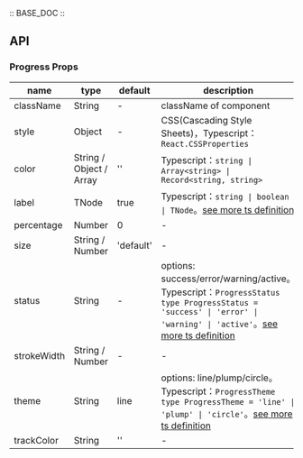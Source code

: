 :: BASE_DOC ::

## API

### Progress Props

name | type | default | description | required
-- | -- | -- | -- | --
className | String | - | className of component | N
style | Object | - | CSS(Cascading Style Sheets)，Typescript：`React.CSSProperties` | N
color | String / Object / Array | '' | Typescript：`string \| Array<string> \| Record<string, string>` | N
label | TNode | true | Typescript：`string \| boolean \| TNode`。[see more ts definition](https://github.com/Tencent/tdesign-mobile-react/blob/develop/src/common.ts) | N
percentage | Number | 0 | \- | N
size | String / Number | 'default' | \- | N
status | String | - | options: success/error/warning/active。Typescript：`ProgressStatus` `type ProgressStatus = 'success' \| 'error' \| 'warning' \| 'active'`。[see more ts definition](https://github.com/Tencent/tdesign-mobile-react/tree/develop/src/progress/type.ts) | N
strokeWidth | String / Number | - | \- | N
theme | String | line | options: line/plump/circle。Typescript：`ProgressTheme` `type ProgressTheme = 'line' \| 'plump' \| 'circle'`。[see more ts definition](https://github.com/Tencent/tdesign-mobile-react/tree/develop/src/progress/type.ts) | N
trackColor | String | '' | \- | N
